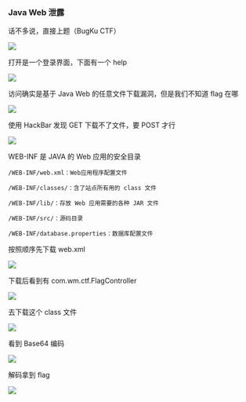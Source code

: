 ### Java Web 泄露

话不多说，直接上题（BugKu CTF）

![](https://pic1.imgdb.cn/item/67b187c2d0e0a243d4ffc532.jpg)

打开是一个登录界面，下面有一个 help

![](https://pic1.imgdb.cn/item/67b187d1d0e0a243d4ffc533.jpg)

访问确实是基于 Java Web 的任意文件下载漏洞，但是我们不知道 flag 在哪

![](https://pic1.imgdb.cn/item/67b187e6d0e0a243d4ffc534.jpg)

使用 HackBar 发现 GET 下载不了文件，要 POST 才行

![](https://pic1.imgdb.cn/item/67b187f7d0e0a243d4ffc535.jpg)

WEB-INF 是 JAVA 的 Web 应用的安全目录

```
/WEB-INF/web.xml：Web应用程序配置文件

/WEB-INF/classes/：含了站点所有用的 class 文件

/WEB-INF/lib/：存放 Web 应用需要的各种 JAR 文件

/WEB-INF/src/：源码目录

/WEB-INF/database.properties：数据库配置文件
```

按照顺序先下载 web.xml

![](https://pic1.imgdb.cn/item/67b1883dd0e0a243d4ffc540.jpg)

下载后看到有 com.wm.ctf.FlagController

![](https://pic1.imgdb.cn/item/67b18850d0e0a243d4ffc545.jpg)

去下载这个 class 文件

![](https://pic1.imgdb.cn/item/67b18861d0e0a243d4ffc546.jpg)

看到 Base64 编码

![](https://pic1.imgdb.cn/item/67b1886ed0e0a243d4ffc548.jpg)

解码拿到 flag

![](https://pic1.imgdb.cn/item/67b1887fd0e0a243d4ffc549.jpg)